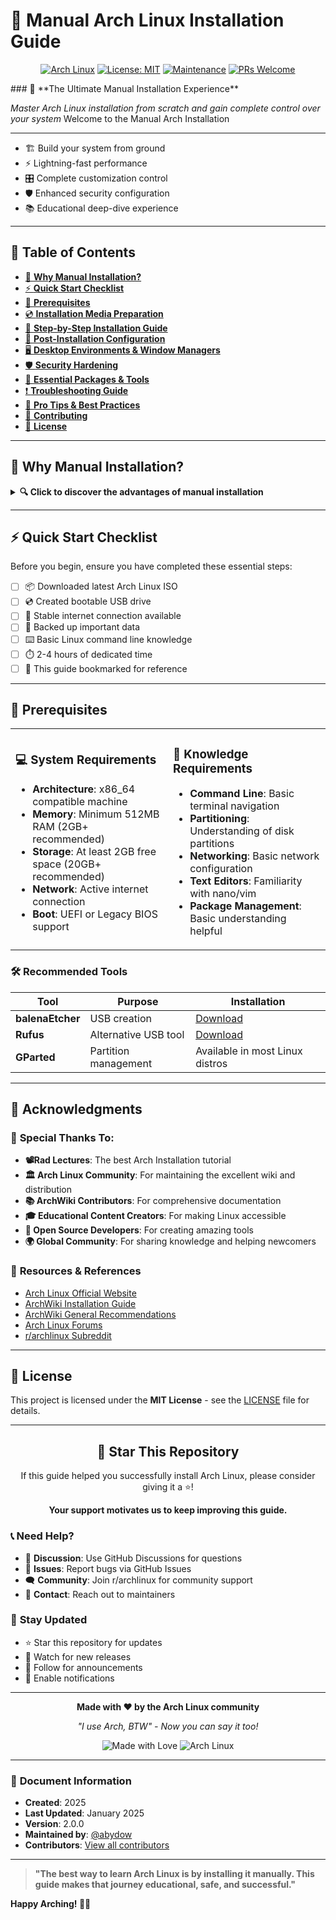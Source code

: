 # 🚀 Manual Arch Linux Installation Guide

<div align="center">

[![Arch Linux](https://img.shields.io/badge/Arch%20Linux-1793D1?logo=arch-linux&logoColor=fff&style=for-the-badge)](https://archlinux.org/)
[![License: MIT](https://img.shields.io/badge/License-MIT-yellow.svg?style=for-the-badge)](https://opensource.org/licenses/MIT)
[![Maintenance](https://img.shields.io/badge/Maintained%3F-yes-green.svg?style=for-the-badge)](https://GitHub.com/abydow/Manual-Arch-Linux-Installation/graphs/commit-activity)
[![PRs Welcome](https://img.shields.io/badge/PRs-welcome-brightgreen.svg?style=for-the-badge)](http://makeapullrequest.com)
</div>
### 🎯 **The Ultimate Manual Installation Experience**

*Master Arch Linux installation from scratch and gain complete control over your system*
Welcome to the Manual Arch Installation
________________________________________
- 🏗️  Build your system from ground
- ⚡  Lightning-fast performance
- 🎛️  Complete customization control
- 🛡️  Enhanced security configuration
- 📚  Educational deep-dive experience       

---

## 📑 Table of Contents

- [🌟 **Why Manual Installation?**](#-why-manual-installation)
- [⚡ **Quick Start Checklist**](#-quick-start-checklist)
- [🎯 **Prerequisites**](#-prerequisites)
- [💿 **Installation Media Preparation**](#-installation-media-preparation)
- [🚀 **Step-by-Step Installation Guide**](#-step-by-step-installation-guide)
- [🎨 **Post-Installation Configuration**](#-post-installation-configuration)
- [🖥️ **Desktop Environments & Window Managers**](#%EF%B8%8F-desktop-environments--window-managers)
- [🛡️ **Security Hardening**](#%EF%B8%8F-security-hardening)
- [🔧 **Essential Packages & Tools**](#-essential-packages--tools)
- [❗ **Troubleshooting Guide**](#-troubleshooting-guide)
- [🎯 **Pro Tips & Best Practices**](#-pro-tips--best-practices)
- [🤝 **Contributing**](#-contributing)
- [📄 **License**](#-license)

---

## 🌟 Why Manual Installation?

<details>
<summary><b>🔍 Click to discover the advantages of manual installation</b></summary>

### 🎓 **Educational Benefits**
- **Deep System Understanding**: Learn how Linux systems work at the fundamental level
- **Command Line Mastery**: Become proficient with essential terminal commands
- **Troubleshooting Skills**: Develop debugging abilities for system issues

### ⚡ **Performance Advantages**  
- **Minimal Bloat**: Install only what you need for optimal performance
- **Resource Efficiency**: Perfect for older hardware or resource-constrained systems
- **Custom Optimization**: Tailor every aspect to your specific use case

### 🎛️ **Complete Control**
- **Package Selection**: Choose exactly which software to install
- **Kernel Configuration**: Select the best kernel for your hardware
- **System Architecture**: Design your partition scheme and filesystem layout

### 🛡️ **Security Benefits**
- **Reduced Attack Surface**: Fewer packages mean fewer potential vulnerabilities
- **Custom Hardening**: Implement security measures from the ground up
- **Trust Verification**: Understand every component in your system

</details>

---

## ⚡ Quick Start Checklist

Before you begin, ensure you have completed these essential steps:

- [ ] 📦 Downloaded latest Arch Linux ISO
- [ ] 💿 Created bootable USB drive
- [ ] 🔌 Stable internet connection available
- [ ] 💾 Backed up important data
- [ ] ⌨️ Basic Linux command line knowledge
- [ ] ⏱️ 2-4 hours of dedicated time
- [ ] 📖 This guide bookmarked for reference

---

## 🎯 Prerequisites

<table>
<tr>
<td width="50%">

### 💻 **System Requirements**
- **Architecture**: x86_64 compatible machine
- **Memory**: Minimum 512MB RAM (2GB+ recommended)
- **Storage**: At least 2GB free space (20GB+ recommended)
- **Network**: Active internet connection
- **Boot**: UEFI or Legacy BIOS support

</td>
<td width="50%">

### 🧠 **Knowledge Requirements**
- **Command Line**: Basic terminal navigation
- **Partitioning**: Understanding of disk partitions
- **Networking**: Basic network configuration
- **Text Editors**: Familiarity with nano/vim
- **Package Management**: Basic understanding helpful

</td>
</tr>
</table>

### 🛠️ **Recommended Tools**

| Tool | Purpose | Installation |
|------|---------|--------------|
| **balenaEtcher** | USB creation | [Download](https://www.balena.io/etcher/) |
| **Rufus** | Alternative USB tool | [Download](https://rufus.ie/) |
| **GParted** | Partition management | Available in most Linux distros |

---

## 🙏 Acknowledgments

### 👏 **Special Thanks To:**
- **📽️Rad Lectures**: The best Arch Installation tutorial
- **🏛️ Arch Linux Community**: For maintaining the excellent wiki and distribution
- **📚 ArchWiki Contributors**: For comprehensive documentation
- **🎓 Educational Content Creators**: For making Linux accessible
- **🔧 Open Source Developers**: For creating amazing tools
- **🌍 Global Community**: For sharing knowledge and helping newcomers

### 📖 **Resources & References**

- [Arch Linux Official Website](https://archlinux.org/)
- [ArchWiki Installation Guide](https://wiki.archlinux.org/title/Installation_guide)
- [ArchWiki General Recommendations](https://wiki.archlinux.org/title/General_recommendations)
- [Arch Linux Forums](https://bbs.archlinux.org/)
- [r/archlinux Subreddit](https://reddit.com/r/archlinux)

---

## 📄 License

This project is licensed under the **MIT License** - see the [LICENSE](LICENSE) file for details.

---

<div align="center">

## 🌟 Star This Repository

If this guide helped you successfully install Arch Linux, please consider giving it a ⭐!

**Your support motivates us to keep improving this guide.**

</div>

### 📞 **Need Help?**

- 💬 **Discussion**: Use GitHub Discussions for questions
- 🐛 **Issues**: Report bugs via GitHub Issues  
- 🗨️ **Community**: Join r/archlinux for community support
- 📧 **Contact**: Reach out to maintainers

### 🔄 **Stay Updated**

- ⭐ Star this repository for updates
- 👀 Watch for new releases
- 📢 Follow for announcements
- 🔔 Enable notifications

---
<div align="center">

**Made with ❤️ by the Arch Linux community**

*"I use Arch, BTW" - Now you can say it too!*

![Made with Love](https://img.shields.io/badge/Made%20with-%E2%9D%A4%EF%B8%8F-red.svg?style=for-the-badge)
![Arch Linux](https://img.shields.io/badge/Powered%20by-Arch%20Linux-blue.svg?style=for-the-badge&logo=arch-linux)

</div>

---

### 📅 **Document Information**

- **Created**: 2025
- **Last Updated**: January 2025  
- **Version**: 2.0.0
- **Maintained by**: [@abydow](https://github.com/abydow)
- **Contributors**: [View all contributors](https://github.com/abydow/Manual-Arch-Linux-Installation/graphs/contributors)

---

> **"The best way to learn Arch Linux is by installing it manually. This guide makes that journey educational, safe, and successful."**

**Happy Arching! 🐧🚀**
